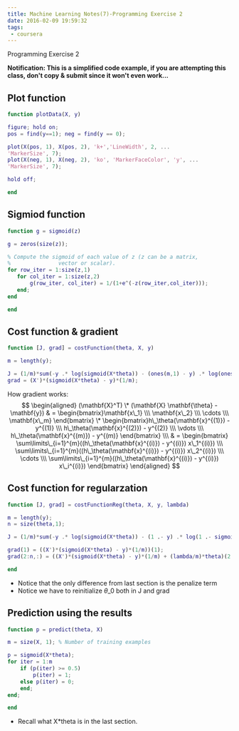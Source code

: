 ```yaml
---
title: Machine Learning Notes(7)-Programming Exercise 2
date: 2016-02-09 19:59:32
tags: 
 - coursera
---
```


Programming Exercise 2

<!--more-->

**Notification: This is a simplified code example, if you are attempting this class, don't copy & submit since it won't even work...**

## Plot function
 ```matlab
function plotData(X, y)

figure; hold on;
pos = find(y==1); neg = find(y == 0);
 
plot(X(pos, 1), X(pos, 2), 'k+','LineWidth', 2, ...
'MarkerSize', 7);
plot(X(neg, 1), X(neg, 2), 'ko', 'MarkerFaceColor', 'y', ...
'MarkerSize', 7);
 
hold off;
 
end
 ```
## Sigmiod function
 ```matlab
function g = sigmoid(z)

g = zeros(size(z));

% Compute the sigmoid of each value of z (z can be a matrix,
%               vector or scalar).
for row_iter = 1:size(z,1)
    for col_iter = 1:size(z,2)
        g(row_iter, col_iter) = 1/(1+e^(-z(row_iter,col_iter)));
    end;
end

end
 ```
## Cost function & gradient
```matlab
function [J, grad] = costFunction(theta, X, y)

m = length(y); 

J = (1/m)*sum(-y .* log(sigmoid(X*theta)) - (ones(m,1) - y) .* log(ones(m,1) - sigmoid(X*theta)));
grad = (X')*(sigmoid(X*theta) - y)*(1/m);

```
How gradient works:
$$ \begin{aligned} (\mathbf{X}^T) \* (\mathbf{X}  \mathbf{\theta} - \mathbf{y}) & = \begin{bmatrix}\mathbf{x\_1} \\\ \mathbf{x\_2} \\\ \cdots \\\ \mathbf{x\_m} \end{bmatrix} \* \begin{bmatrix}h\_\theta(\mathbf{x}^{(1)}) - y^{(1)} \\\ h\_\theta(\mathbf{x}^{(2)}) - y^{(2)} \\\ \vdots \\\ h\_\theta(\mathbf{x}^{(m)}) - y^{(m)} \end{bmatrix} \\\ & = \begin{bmatrix} \sum\limits\_{i=1}^{m}((h\_\theta(\mathbf{x}^{(i)}) - y^{(i)}) x\_1^{(i)}) \\\ \sum\limits\_{i=1}^{m}((h\_\theta(\mathbf{x}^{(i)}) - y^{(i)}) x\_2^{(i)}) \\\ \cdots \\\ \sum\limits\_{i=1}^{m}((h\_\theta(\mathbf{x}^{(i)}) - y^{(i)}) x\_i^{(i)}) \end{bmatrix} \end{aligned} $$

## Cost function for regularzation
```matlab
function [J, grad] = costFunctionReg(theta, X, y, lambda)

m = length(y);
n = size(theta,1);

J = (1/m)*sum(-y .* log(sigmoid(X*theta)) - (1 .- y) .* log(1 .- sigmoid(X*theta))) + (lambda/(2*m))*(theta'(2:n) * theta(2:n));

grad(1) = ((X')*(sigmoid(X*theta) - y)*(1/m))(1);
grad(2:n,:) = ((X')*(sigmoid(X*theta) - y)*(1/m) + (lambda/m)*theta)(2:n,:);

end
```
 - Notice that the only difference from last section is the penalize term
 - Notice we have to reinitialize $\theta\_0$ both in J and grad

## Prediction using the results
```matlab
function p = predict(theta, X)

m = size(X, 1); % Number of training examples

p = sigmoid(X*theta);
for iter = 1:m
    if (p(iter) >= 0.5)
        p(iter) = 1;
    else p(iter) = 0;
    end;
end;

end
```
 - Recall what X*theta is in the last section.
